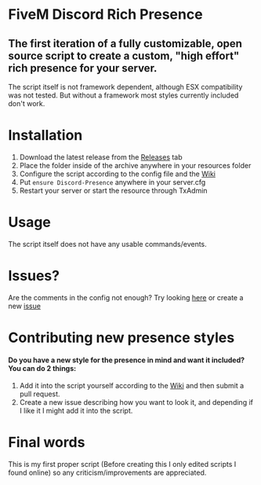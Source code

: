 # **FiveM Discord Rich Presence**

## The first iteration of a fully customizable, open source script to create a custom, "high effort" rich presence for your server. 
The script itself is not framework dependent, although ESX compatibility was not tested.
But without a framework most styles currently included don't work.

# Installation

 1. Download the latest release from the [Releases](https://github.com/boofiboi/FiveM-Discord-Presence/releases) tab
 2. Place the folder inside of the archive anywhere in your resources folder
 3. Configure the script according to the config file and the [Wiki](https://github.com/boofiboi/FiveM-Discord-Presence/wiki/Configuration)
 4. Put `ensure Discord-Presence` anywhere in your server.cfg
 5. Restart your server or start the resource through TxAdmin

# Usage

The script itself does not have any usable commands/events.

# Issues?

Are the comments in the config not enough? Try looking [here](https://github.com/boofiboi/FiveM-Discord-Presence/wiki/Configuration) or 
create a new [issue](https://github.com/boofiboi/FiveM-Discord-Presence/issues/new)

# Contributing new presence styles
#### Do you have a new style for the presence in mind and want it included? You can do 2 things:

 1. Add it into the script yourself according to the [Wiki](https://github.com/boofiboi/FiveM-Discord-Presence/wiki/Creating-a-new-style) and then submit a pull request.
 2. Create a new issue describing how you want to look it, and depending if I like it I might add it into the script.

# Final words

This is my first proper script (Before creating this I only edited scripts I found online) so any criticism/improvements are appreciated.

